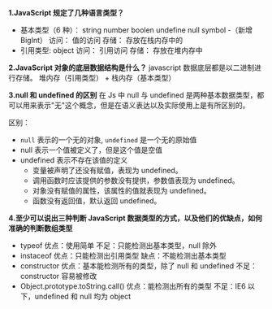 **1.JavaScript 规定了几种语言类型？**

-   基本类型（6 种）： string number boolen undefine null symbol -（新增 BigInt）
    访问： 值的访问
    存储： 存放在栈内存中的
-   引用类型: object
    访问： 引用访问
    存储： 存放在堆内存中

**2.JavaScript 对象的底层数据结构是什么？**
javascript 数据底层都是以二进制进行存储。 堆内存（引用类型） + 栈内存（基本类型）

**3.null 和 undefined 的区别**
在 Js 中 null 与 undefined 是两种基本数据类型，都可以用来表示"无"这个概念，但是在语义表达以及实际使用上是有所区别的。

区别：

-   `null` 表示的一个无的对象, `undefined` 是一个无的原始值
-   null 表示一个值被定义了，但是这个值是空值
-   undefined 表示不存在该值的定义
    -   变量被声明了还没有赋值，表现为 undefined。
    -   调用函数时应该提供的参数没有提供，参数值表现为 undefined。
    -   对象没有赋值的属性，该属性的值就表现为 undefined。
    -   函数没有返回值，默认返回 undefined。

**4.至少可以说出三种判断 JavaScript 数据类型的方式，以及他们的优缺点，如何准确的判断数组类型**

-   typeof
    优点：使用简单
    不足：只能检测出基本类型，null 除外
-   instaceof
    优点：只能检测出引用类型
    缺点：不能检测出基本类型
-   constructor
    优点：基本能检测所有的类型，除了 null 和 undefined
    不足：constructor 容易被修改
-   Object.prototype.toString.call()
    优点：能检测出所有的类型
    不足：IE6 以下，undefined 和 null 均为 object
